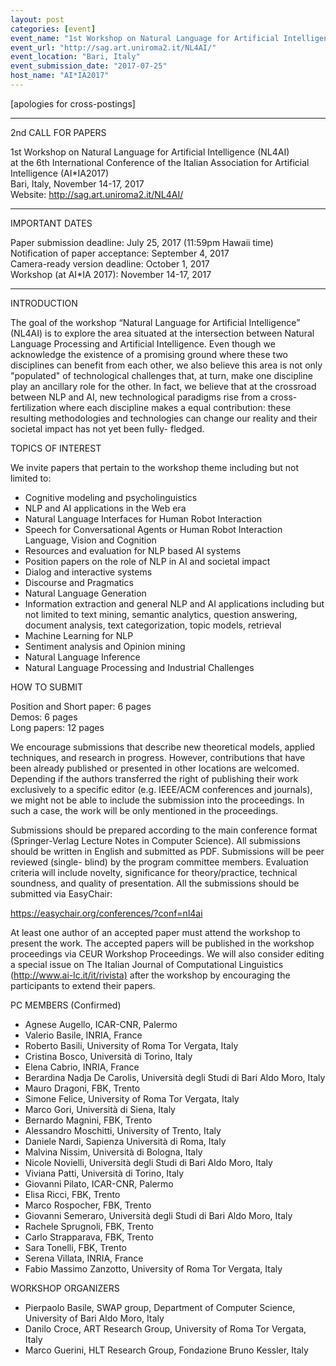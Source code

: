 ```yaml
---
layout: post
categories: [event]
event_name: "1st Workshop on Natural Language for Artificial Intelligence"
event_url: "http://sag.art.uniroma2.it/NL4AI/"
event_location: "Bari, Italy"
event_submission_date: "2017-07-25"
host_name: "AI*IA2017"
---
```

[apologies for cross-postings]

*****************************************************************************************************

2nd CALL FOR PAPERS  

1st Workshop on Natural Language for Artificial Intelligence (NL4AI)  
at the 6th International Conference of the Italian Association for Artificial Intelligence (AI*IA2017)  
Bari, Italy, November 14-17, 2017  
Website: <http://sag.art.uniroma2.it/NL4AI/>  

*****************************************************************************************************

IMPORTANT DATES

Paper submission deadline: July 25, 2017 (11:59pm Hawaii time)  
Notification of paper acceptance: September 4, 2017  
Camera-ready version deadline: October 1, 2017  
Workshop (at AI*IA 2017): November 14-17, 2017

*****************************************************************************************************

INTRODUCTION

The goal of the workshop “Natural Language for Artificial 
Intelligence” (NL4AI) is to explore the area situated at the 
intersection between Natural Language Processing and 
Artificial Intelligence. Even though we acknowledge the 
existence of a promising ground where these two disciplines 
can benefit from each other, we also believe this area is not 
only "populated" of technological challenges that, at turn, 
make one discipline play an ancillary role for the other. In 
fact, we believe that at the crossroad between NLP and AI, 
new technological paradigms rise from a cross-fertilization 
where each discipline makes a equal contribution: these 
resulting methodologies and technologies can change our 
reality and their societal impact has not yet been fully-
fledged.
 
TOPICS OF INTEREST

We invite papers that pertain to the workshop theme including 
but not limited to:
- Cognitive modeling and psycholinguistics
- NLP and AI applications in the Web era
- Natural Language Interfaces for Human Robot Interaction
- Speech for Conversational Agents or Human Robot Interaction 
Language, Vision and Cognition 
- Resources and evaluation for NLP based AI systems
- Position papers on the role of NLP in AI and societal 
impact
- Dialog and interactive systems
- Discourse and Pragmatics
- Natural Language Generation
- Information extraction and general NLP and AI applications 
including but not limited to text mining, semantic analytics, 
question answering, document analysis, text categorization, 
topic models, retrieval
- Machine Learning for NLP
- Sentiment analysis and Opinion mining
- Natural Language Inference
- Natural Language Processing and Industrial Challenges
 
HOW TO SUBMIT

Position and Short paper: 6 pages  
Demos: 6 pages  
Long papers: 12 pages  

We encourage submissions that describe new theoretical 
models, applied techniques, and research in progress. 
However, contributions that have been already published or 
presented in other locations are welcomed. Depending if the 
authors transferred the right of publishing their work 
exclusively to a specific editor (e.g. IEEE/ACM conferences 
and journals), we might not be able to include the submission 
into the proceedings. In such a case, the work will be only 
mentioned in the proceedings.

Submissions should be prepared according to the main 
conference format (Springer-Verlag Lecture Notes in Computer 
Science). All submissions should be written in English and 
submitted as PDF. Submissions will be peer reviewed (single-
blind) by the program committee members. Evaluation criteria 
will include novelty, significance for theory/practice, 
technical soundness, and quality of presentation. All the 
submissions should be submitted via EasyChair: 

<https://easychair.org/conferences/?conf=nl4ai>

At least one author of an accepted paper must attend the 
workshop to present the work.
The accepted papers will be published in the workshop 
proceedings via CEUR Workshop Proceedings. We will also 
consider editing a special issue on The Italian Journal of 
Computational Linguistics (<http://www.ai-lc.it/it/rivista)> 
after the workshop by encouraging the participants to extend 
their papers.
 
PC MEMBERS (Confirmed)
- Agnese Augello, ICAR-CNR, Palermo
- Valerio Basile, INRIA, France
- Roberto Basili, University of Roma Tor Vergata, Italy
- Cristina Bosco, Università di Torino, Italy
- Elena Cabrio, INRIA, France
- Berardina Nadja De Carolis, Università degli Studi di Bari 
Aldo Moro, Italy
- Mauro Dragoni, FBK, Trento
- Simone Felice, University of Roma Tor Vergata, Italy
- Marco Gori, Università di Siena, Italy
- Bernardo Magnini, FBK, Trento
- Alessandro Moschitti, University of Trento, Italy
- Daniele Nardi, Sapienza Università di Roma, Italy
- Malvina Nissim, Università di Bologna, Italy
- Nicole Novielli, Università degli Studi di Bari Aldo Moro, 
Italy
- Viviana Patti, Università di Torino, Italy
- Giovanni Pilato, ICAR-CNR, Palermo
- Elisa Ricci, FBK, Trento
- Marco Rospocher, FBK, Trento
- Giovanni Semeraro, Università degli Studi di Bari Aldo 
Moro, Italy
- Rachele Sprugnoli, FBK, Trento
- Carlo Strapparava, FBK, Trento
- Sara Tonelli, FBK, Trento
- Serena Villata, INRIA, France
- Fabio Massimo Zanzotto, University of Roma Tor Vergata, 
Italy
 
WORKSHOP ORGANIZERS
- Pierpaolo Basile, SWAP group, Department of Computer 
Science, University of Bari Aldo Moro, Italy
- Danilo Croce, ART Research Group, University of Roma Tor 
Vergata, Italy
- Marco Guerini, HLT Research Group, Fondazione Bruno 
Kessler, Italy
